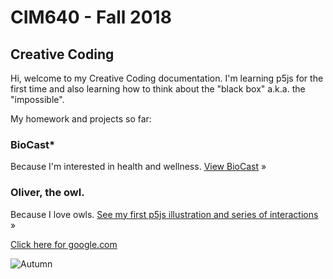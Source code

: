 # CIM640 - Fall 2018

## Creative Coding

Hi, welcome to my Creative Coding documentation. I'm learning p5js for the first time and also learning how to think about the "black box" a.k.a. the "impossible".

My homework and projects so far:

### BioCast*
Because I'm interested in health and wellness.
[View BioCast](https://github.com/dpd28/CIM640/blob/master/Homework/impossible.md) »  

### Oliver, the owl.
Because I love owls.
[See my first p5js illustration and series of interactions](https://dpd28.github.io/CIM640/Homework/p5/drawing/) »

[Click here for google.com](http://www.google.com/)

![Autumn](https://unsplash.com/photos/Z7ZFUfQFuMA)
